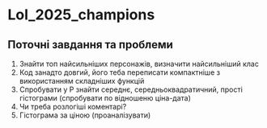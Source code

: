 # Lol_2025_champions
## Поточні завдання та проблеми
1. Знайти топ найсильніших персонажів, визначити найсильніший клас
2. Код занадто довгий, його теба переписати компактніше з використанням складніших функцій
3. Спробувати у Р знайти середнє, середньоквадратичний, прості гістограми (спробувати по відношеню ціна-дата)
4. Чи треба розлогіші коментарі?
5. Гістограма за ціною (проаналізувати)
